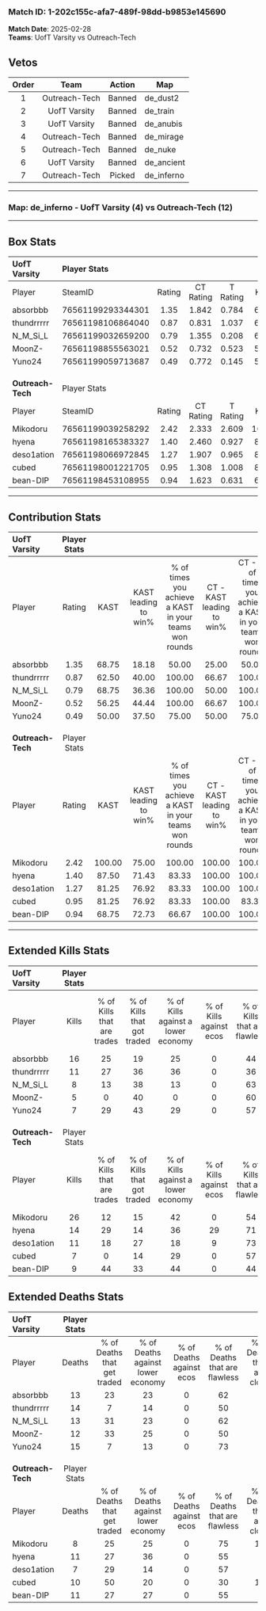 ### Match ID: 1-202c155c-afa7-489f-98dd-b9853e145690  
**Match Date**: 2025-02-28  
**Teams**: UofT Varsity vs Outreach-Tech  

## Vetos  

| Order | Team | Action | Map |
| :---: | :--: | :----: | --- |
| 1 | Outreach-Tech | Banned | de_dust2 |
| 2 | UofT Varsity | Banned | de_train |
| 3 | UofT Varsity | Banned | de_anubis |
| 4 | Outreach-Tech | Banned | de_mirage |
| 5 | Outreach-Tech | Banned | de_nuke |
| 6 | UofT Varsity | Banned | de_ancient |
| 7 | Outreach-Tech | Picked | de_inferno |

---  

### **Map**: de_inferno - UofT Varsity (4) vs Outreach-Tech (12)  
---  

## Box Stats  

| **UofT Varsity**  | Player Stats      |        |           |          |        |       |       |         |        |      |     |
| :- | :- | :-: | :-: | :-: | :-: | :-: | :-: | :-: | :-: | :-: | :-: |
| Player            | SteamID           | Rating | CT Rating | T Rating |  KAST  |  ADR  | Kills | Assists | Deaths | K/D  | HS% |
| absorbbb          | 76561199293344301 |  1.35  |   1.842   |  0.784   | 68.75  | 103.8 |  16   |    3    |   13   | 1.23 | 68  |
| thundrrrrr        | 76561198106864040 |  0.87  |   0.831   |  1.037   | 62.50  | 65.8  |  11   |    3    |   14   | 0.79 | 45  |
| N_M_Si_L          | 76561199032659200 |  0.79  |   1.355   |  0.208   | 68.75  | 60.7  |   8   |    5    |   13   | 0.62 | 25  |
| MoonZ-            | 76561198855563021 |  0.52  |   0.732   |  0.523   | 56.25  | 51.7  |   5   |    2    |   12   | 0.42 | 20  |
| Yuno24            | 76561199059713687 |  0.49  |   0.772   |  0.145   | 50.00  | 52.1  |   7   |    3    |   15   | 0.47 | 42  |
|                   |                   |        |           |          |        |       |       |         |        |      |     |
|                   |                   |        |           |          |        |       |       |         |        |      |     |
|                   |                   |        |           |          |        |       |       |         |        |      |     |
| **Outreach-Tech** | Player Stats      |        |           |          |        |       |       |         |        |      |     |
| Player            | SteamID           | Rating | CT Rating | T Rating |  KAST  |  ADR  | Kills | Assists | Deaths | K/D  | HS% |
| Mikodoru          | 76561199039258292 |  2.42  |   2.333   |  2.609   | 100.00 | 148.7 |  26   |    3    |   8    | 3.25 | 46  |
| hyena             | 76561198165383327 |  1.40  |   2.460   |  0.927   | 87.50  | 85.8  |  14   |    6    |   11   | 1.27 | 50  |
| deso1ation        | 76561198066972845 |  1.27  |   1.907   |  0.965   | 81.25  | 68.8  |  11   |    5    |   7    | 1.57 |  0  |
| cubed             | 76561198001221705 |  0.95  |   1.308   |  1.008   | 81.25  | 63.9  |   7   |    8    |   10   | 0.70 | 42  |
| bean-DIP          | 76561198453108955 |  0.94  |   1.623   |  0.631   | 68.75  | 71.3  |   9   |    4    |   11   | 0.82 | 44  |
---  

## Contribution Stats  

| **UofT Varsity**  | Player Stats |        |                      |                                                        |                           |                                                             |                          |                                                            |
| :- | :-: | :-: | :-: | :-: | :-: | :-: | :-: | :-: |
| Player            |    Rating    |  KAST  | KAST leading to win% | % of times you achieve a KAST in your teams won rounds | CT - KAST leading to win% | CT - % of times you achieve a KAST in your teams won rounds | T - KAST leading to win% | T - % of times you achieve a KAST in your teams won rounds |
| absorbbb          |     1.35     | 68.75  |        18.18         |                         50.00                          |           25.00           |                            50.00                            |           0.00           |                            0.00                            |
| thundrrrrr        |     0.87     | 62.50  |        40.00         |                         100.00                         |           66.67           |                           100.00                            |           0.00           |                            0.00                            |
| N_M_Si_L          |     0.79     | 68.75  |        36.36         |                         100.00                         |           50.00           |                           100.00                            |           0.00           |                            0.00                            |
| MoonZ-            |     0.52     | 56.25  |        44.44         |                         100.00                         |           66.67           |                           100.00                            |           0.00           |                            0.00                            |
| Yuno24            |     0.49     | 50.00  |        37.50         |                         75.00                          |           50.00           |                            75.00                            |           0.00           |                            0.00                            |
|                   |              |        |                      |                                                        |                           |                                                             |                          |                                                            |
|                   |              |        |                      |                                                        |                           |                                                             |                          |                                                            |
|                   |              |        |                      |                                                        |                           |                                                             |                          |                                                            |
| **Outreach-Tech** | Player Stats |        |                      |                                                        |                           |                                                             |                          |                                                            |
| Player            |    Rating    |  KAST  | KAST leading to win% | % of times you achieve a KAST in your teams won rounds | CT - KAST leading to win% | CT - % of times you achieve a KAST in your teams won rounds | T - KAST leading to win% | T - % of times you achieve a KAST in your teams won rounds |
| Mikodoru          |     2.42     | 100.00 |        75.00         |                         100.00                         |          100.00           |                           100.00                            |          60.00           |                           100.00                           |
| hyena             |     1.40     | 87.50  |        71.43         |                         83.33                          |          100.00           |                           100.00                            |          50.00           |                           66.67                            |
| deso1ation        |     1.27     | 81.25  |        76.92         |                         83.33                          |          100.00           |                           100.00                            |          57.14           |                           66.67                            |
| cubed             |     0.95     | 81.25  |        76.92         |                         83.33                          |          100.00           |                            83.33                            |          62.50           |                           83.33                            |
| bean-DIP          |     0.94     | 68.75  |        72.73         |                         66.67                          |          100.00           |                           100.00                            |          40.00           |                           33.33                            |
---  

## Extended Kills Stats  

| **UofT Varsity**  | Player Stats |                            |                            |                                    |                         |                              |                                 |                                       |                    |           |
| :- | :-: | :-: | :-: | :-: | :-: | :-: | :-: | :-: | :-: | :-: |
| Player            |    Kills     | % of Kills that are trades | % of Kills that got traded | % of Kills against a lower economy | % of Kills against ecos | % of Kills that are flawless | % of Kills that are close duels | % of Kills that are assisted by flash | Pistol Round Kills | AWP Kills |
| absorbbb          |      16      |             25             |             19             |                 25                 |            0            |              44              |                6                |                  13                   |         0          |     3     |
| thundrrrrr        |      11      |             27             |             36             |                 36                 |            0            |              36              |               18                |                   0                   |         0          |     1     |
| N_M_Si_L          |      8       |             13             |             38             |                 13                 |            0            |              63              |                0                |                   0                   |         0          |     0     |
| MoonZ-            |      5       |             0              |             40             |                 0                  |            0            |              60              |                0                |                   0                   |         0          |     0     |
| Yuno24            |      7       |             29             |             43             |                 29                 |            0            |              57              |                0                |                   0                   |         3          |     0     |
|                   |              |                            |                            |                                    |                         |                              |                                 |                                       |                    |           |
|                   |              |                            |                            |                                    |                         |                              |                                 |                                       |                    |           |
|                   |              |                            |                            |                                    |                         |                              |                                 |                                       |                    |           |
| **Outreach-Tech** | Player Stats |                            |                            |                                    |                         |                              |                                 |                                       |                    |           |
| Player            |    Kills     | % of Kills that are trades | % of Kills that got traded | % of Kills against a lower economy | % of Kills against ecos | % of Kills that are flawless | % of Kills that are close duels | % of Kills that are assisted by flash | Pistol Round Kills | AWP Kills |
| Mikodoru          |      26      |             12             |             15             |                 42                 |            0            |              54              |                0                |                   4                   |         0          |     4     |
| hyena             |      14      |             29             |             14             |                 36                 |           29            |              71              |                7                |                   7                   |         0          |     3     |
| deso1ation        |      11      |             18             |             27             |                 18                 |            9            |              73              |                9                |                   0                   |         0          |     1     |
| cubed             |      7       |             0              |             14             |                 29                 |            0            |              57              |                0                |                   0                   |         0          |     1     |
| bean-DIP          |      9       |             44             |             33             |                 44                 |            0            |              44              |               11                |                   0                   |         0          |     0     |
## Extended Deaths Stats  

| **UofT Varsity**  | Player Stats |                             |                                   |                          |                               |                            |                           |               |
| :- | :-: | :-: | :-: | :-: | :-: | :-: | :-: | :-: |
| Player            |    Deaths    | % of Deaths that get traded | % of Deaths against lower economy | % of Deaths against ecos | % of Deaths that are flawless | % of Deaths that are close | % of Deaths while blinded | Deaths to AWP |
| absorbbb          |      13      |             23              |                23                 |            0             |              62               |             8              |             0             |       0       |
| thundrrrrr        |      14      |              7              |                14                 |            0             |              50               |             7              |            14             |       0       |
| N_M_Si_L          |      13      |             31              |                23                 |            0             |              62               |             0              |             0             |       0       |
| MoonZ-            |      12      |             33              |                25                 |            0             |              50               |             8              |             0             |       0       |
| Yuno24            |      15      |              7              |                13                 |            0             |              73               |             0              |             0             |       0       |
|                   |              |                             |                                   |                          |                               |                            |                           |               |
|                   |              |                             |                                   |                          |                               |                            |                           |               |
|                   |              |                             |                                   |                          |                               |                            |                           |               |
| **Outreach-Tech** | Player Stats |                             |                                   |                          |                               |                            |                           |               |
| Player            |    Deaths    | % of Deaths that get traded | % of Deaths against lower economy | % of Deaths against ecos | % of Deaths that are flawless | % of Deaths that are close | % of Deaths while blinded | Deaths to AWP |
| Mikodoru          |      8       |             25              |                25                 |            0             |              75               |             13             |            13             |       1       |
| hyena             |      11      |             27              |                36                 |            0             |              55               |             0              |             0             |       1       |
| deso1ation        |      7       |             29              |                14                 |            0             |              57               |             0              |             0             |       0       |
| cubed             |      10      |             50              |                20                 |            0             |              30               |             10             |             0             |       0       |
| bean-DIP          |      11      |             27              |                27                 |            0             |              55               |             9              |             9             |       1       |
